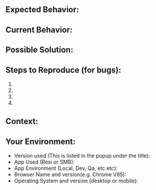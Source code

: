 <!--- Provide a general summary of the issue in the Title above -->

## Expected Behavior:

<!--- If you're describing a bug, tell us what should happen -->
<!--- If you're suggesting a change/improvement, tell us how it should work -->

## Current Behavior:

<!--- If describing a bug, tell us what happens instead of the expected behavior -->
<!--- If suggesting a change/improvement, explain the difference from current behavior -->

## Possible Solution:

<!--- Not obligatory, but suggest a fix/reason for the bug, -->
<!--- or ideas how to implement the addition or change -->

## Steps to Reproduce (for bugs):

<!--- Provide a link to a live example, or an unambiguous set of steps to -->
<!--- reproduce this bug. Include code to reproduce, if relevant -->

1.
2.
3.
4.

## Context:

<!--- How has this issue affected you? What are you trying to accomplish? -->
<!--- Providing context helps us come up with a solution that is most useful in the real world -->

## Your Environment:

<!--- Include as many relevant details about the environment you experienced the bug in -->

- Version used (This is listed in the popup under the title):
- App Used (Resi or SMB):
- App Environment (Local, Dev, Qa, etc etc):
- Browser Name and version(e.g. Chrome V85):
- Operating System and version (desktop or mobile):
